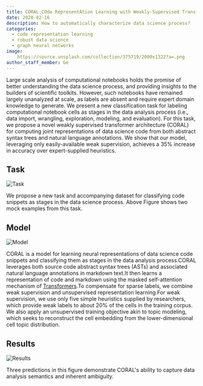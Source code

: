 ```yaml
---
title: CORAL:COde RepresentAtion Learning with Weakly-Supervised Transformers
date: 2020-02-16
description: How to automatically characterize data science process?
categories:
  - code representation learning
  - robust data science
  - graph neural networks
image:
    https://source.unsplash.com/collection/375719/2000x1322?a=.png
author_staff_member: Ge
---
```


Large scale analysis of computational notebooks holds the promise of better understanding the data science process, and providing insights to the builders of scientific toolkits. However, such notebooks have remained largely unanalyzed at scale, as labels are absent and require expert domain knowledge to generate. We present a new classification task for labeling computational notebook cells as stages in the data analysis process (i.e., data import, wrangling, exploration, modeling, and evaluation). For this task, we propose a novel weakly supervised transformer architecture (CORAL) for computing joint representations of data science code from both abstract syntax trees and natural language annotations. We show that our model, leveraging only easily-available weak supervision, achieves a 35% increase in accuracy over expert-supplied heuristics.

## Task

![Task](https://tva1.sinaimg.cn/large/0082zybply1gbybqmsa5ej30oo0c0abl.jpg)

We propose a new task and accompanying dataset for classifying code snippets as stages in the data science process. Above Figure shows two mock examples from this task. 

## Model 

![Model](https://tva1.sinaimg.cn/large/0082zybply1gbyb6luz08j30x80u0wlm.jpg)

CORAL is a model for learning neural representations of data science code snippets and classifying them as stages in the data analysis process.CORAL leverages both source code abstract syntax trees (ASTs) and associated natural language annotations in markdown text.It then learns a representation of code and markdown using the masked self-attention mechanism of [Transformers](http://papers.nips.cc/paper/7181-attention-is-all-you-need.pdf).To compensate for sparse labels, we combine weak supervision and unsupervised representation learning.For weak supervision, we use only five simple heuristics supplied by researchers, which provide weak labels to about 20\% of the cells in the training corpus. We also apply an unsupervised training objective akin to topic modeling, which seeks to reconstruct the cell embedding from the lower-dimensional cell topic distribution.

## Results

![Results](https://tva1.sinaimg.cn/large/0082zybply1gbyc20x84ej31gi0u0n9t.jpg)

Three predictions in this figure demonstrate CORAL's ability to capture data analysis semantics and inherent ambiguity. 
